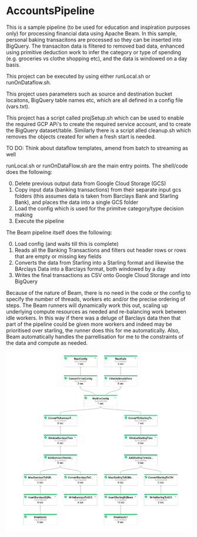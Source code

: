 # AccountsPipeline

This is a sample pipeline (to be used for education and inspiration purposes only) for processing financial data using Apache Beam. In this sample, personal baking transacitons are processed so they can be inserted into BigQuery. The transaciton data is filtered to removed bad data, enhanced using primitive deduction work to infer the category or type of spending (e.g. groceries vs clothe shopping etc), and the data is windowed on a day basis. 

This project can be executed by using either runLocal.sh or runOnDataflow.sh.

This project uses parameters such as source and destination bucket locaitons, BigQuery table names etc, which are all defined in a config file (vars.txt).

This project has a script called projSetup.sh which can be used to enable the required GCP APi's to create the required service account, and to create the BigQuery dataset/table. Similarly there is a script alled cleanup.sh which removes the objects created for when a fresh start is needed.

TO DO: Think about dataflow templates, amend from batch to streaming as well

runLocal.sh or runOnDataFlow.sh are the main entry points. The shell/code does the following:

0) Delete previous output data from Google Cloud Storage (GCS)
1) Copy input data (banking transactions) from their separate input gcs folders (this assumes data is taken from Barclays Bank and Starling Bank), and places the data into a single GCS folder
2) Load the config which is used for the primitve category/type decision making
3) Execute the pipeline

The Beam pipeline itself does the following:

0) Load config (and waits till this is complete)
1) Reads all the Banking Transactions and filters out header rows or rows that are empty or missing key fields
2) Converts the data from Starling into a Starling format and likewise the BArclays Data into a Barclays format, both windowed by a day
3) Writes the final transactions as CSV onto Google Cloud Storage and into BigQuery

Because of the nature of Beam, there is no need in the code or the config to specify the number of threads, workers etc and/or the precise ordering of steps. The Beam runners will dynamically work this out, scaling up underlying compute resources as needed and re-balancing work between idle workers. In this way if there was a deluge of Barclays data then that part of the pipeline could be given more workers and indeed may be prioritised over starling, the runner does this for me automatically. Also, Beam automatically handles the parrellisation for me to the constraints of the data and compute as needed.

![Graph](/docs/dflow.png)
